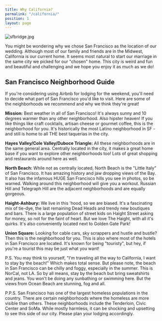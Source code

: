 ```yaml
---
title: Why California?
permalink: "/california/"
position: 1
layout: page
---
```


![sfbridge.jpg](/uploads/sfbridge.jpg)

You might be wondering why we chose San Francisco as the location of our wedding. Although most of our family and friends are in the Midwest, California is our current home. It seems most natural to start our marriage in the same city we picked for our "chosen" home. This city is weird and fun and beautiful and challenging and we hope you enjoy it as much as we do!

## San Francisco Neighborhood Guide

If you're considering using Airbnb for lodging for the weekend, you'll need to decide what part of San Francisco you'd like to visit. Here are some of the neighborhoods we recommend and why we think they're great!

**Mission:** Best weather in all of San Francisco! It's always sunny and 10 degrees warmer than any other neighborhood. Also hipster heaven! If you like things like craft cocktails, artisan cheese or gourmet coffee, this is the neighborhood for you. It's historically the most Latino neighborhood in SF - and still is home to all THE best taquerias in the city.

**Hayes Valley/Cole Valley/Duboce Triangle:** All these neighborhoods are in the same general area. Centrally located in the city, it makes a great home base if you want to explore other neighborhoods too! Lots of great shopping and restaurants around here as well.

**North Beach:** While not as centrally located, North Beach is the "Little Italy" of San Francisco. It has amazing history and jaw dropping views of the Bay. It also has the infamous HUGE San Francisco hills you see in photos, so be warned. Walking around this neighborhood will give you a workout. Russian Hill and Telegraph Hill are the adjacent neighborhoods and are equally gorgeous.

**Haight-Ashbury:** We live in this 'hood, so we are biased. It's a fascinating mix of tie-dye, the last remaining Dead Heads and trendy new boutiques and bars. There is a large population of street kids on Haight Street asking for money, so not for the faint of heart. But we love The Haight, with all it's quirks. It's also conveniently located next to Golden Gate Park!

**Union Square:** Looking for cable cars, sky scrappers and hustle and bustle? Then this is the neighborhood for you. This is also where most of the hotels in San Francisco are located. It's known for being "touristy", but hey, if you're a tourist this may be just what you want!

P.S.  You may think to yourself, "I'm traveling all the way to California, I want to stay by the beach!" Which makes total sense. But please note, the beach in San Francisco can be chilly and foggy, especially in the summer. This is NorCal, not LA. So by all means, stay by the beach but bring sweatshirts and jeans. You won't be doing any sunbathing or swimming here. But the views from Ocean Beach are stunning, fog and all.

P.P.S. San Francisco has one of the largest homeless populations in the country. There are certain neighborhoods where the homeless are more visible than others. These neighborhoods include the Tenderloin, Civic Center and SoMa. While mostly harmless, it can be shocking and upsetting to see this side of our city. Please plan your lodging accordingly.